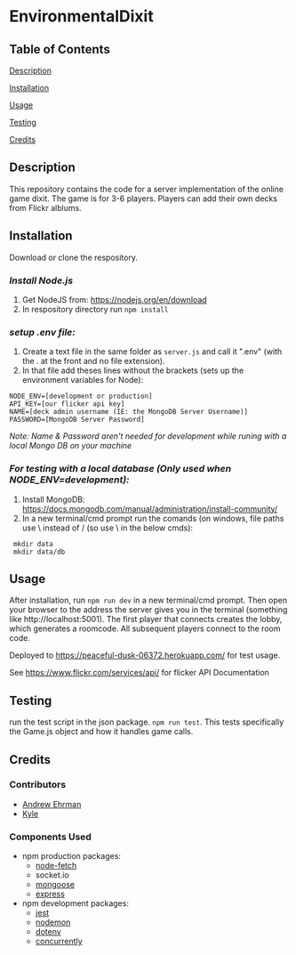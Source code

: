 # EnvironmentalDixit

## Table of Contents
[Description](#description)

[Installation](#installation)

[Usage](#usage)

[Testing](#testing)

[Credits](#credits)

## Description
This repository contains the code for a server implementation of the online game dixit. The game is for 3-6 players. Players can add their own decks from Flickr alblums.

## Installation
Download or clone the respository.

### _Install Node.js_
1. Get NodeJS from: https://nodejs.org/en/download
2. In respository directory run `npm install`

### _setup .env file:_
1. Create a text file in the same folder as `server.js` and call it ".env" (with the . at the front and no file extension).
2. In that file add theses lines without the brackets (sets up the environment variables for Node):
```
NODE_ENV=[development or production]
API_KEY=[our flicker api key]
NAME=[deck admin username (IE: the MongoDB Server Username)]
PASSWORD=[MongoDB Server Password]

```
_Note: Name & Password aren't needed for development while runing with a local Mongo DB on your machine_

### _For testing with a local database (Only used when NODE_ENV=development):_
1. Install MongoDB: https://docs.mongodb.com/manual/administration/install-community/
2. In a new terminal/cmd prompt run the comands (on windows, file paths use \ instead of / (so use \ in the below cmds):
```
 mkdir data
 mkdir data/db
```

## Usage
After installation, run `npm run dev` in a new terminal/cmd prompt. Then open your browser to the address the server gives you in the terminal (something like http://localhost:5001). The first player that connects creates the lobby, which generates a roomcode. All subsequent players connect to the room code.

Deployed to https://peaceful-dusk-06372.herokuapp.com/ for test usage.

See https://www.flickr.com/services/api/ for flicker API Documentation

## Testing

run the test script in the json package. `npm run test`.
This tests specifically the Game.js object and how it handles game calls.

## Credits

### Contributors
- [Andrew Ehrman](https://github.com/breakfastitem)
- [Kyle](https://github.com/KW-M)

### Components Used
- npm production packages:
  - [node-fetch](https://www.npmjs.com/package/node-fetch)
  - socket.io
  - [mongoose](https://www.npmjs.com/package/mongoose)
  - [express](https://www.npmjs.com/package/express)
- npm development packages:
  - [jest](https://www.npmjs.com/package/jest)
  - [nodemon](https://www.npmjs.com/package/nodemon)
  - [dotenv](https://www.npmjs.com/package/dotenv)
  - [concurrently](https://www.npmjs.com/package/concurrently)
